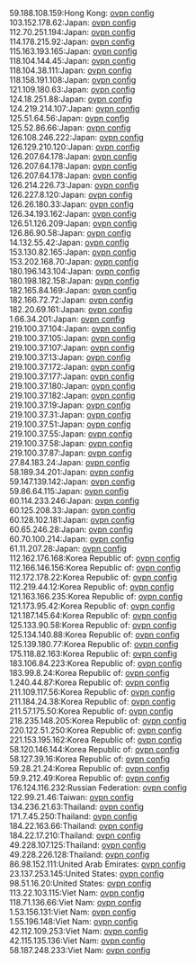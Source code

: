 59.188.108.159:Hong Kong: [ovpn config](vpn/59_188_108_159.ovpn)  
103.152.178.62:Japan: [ovpn config](vpn/103_152_178_62.ovpn)  
112.70.251.194:Japan: [ovpn config](vpn/112_70_251_194.ovpn)  
114.178.215.92:Japan: [ovpn config](vpn/114_178_215_92.ovpn)  
115.163.193.165:Japan: [ovpn config](vpn/115_163_193_165.ovpn)  
118.104.144.45:Japan: [ovpn config](vpn/118_104_144_45.ovpn)  
118.104.38.111:Japan: [ovpn config](vpn/118_104_38_111.ovpn)  
118.158.191.108:Japan: [ovpn config](vpn/118_158_191_108.ovpn)  
121.109.180.63:Japan: [ovpn config](vpn/121_109_180_63.ovpn)  
124.18.251.88:Japan: [ovpn config](vpn/124_18_251_88.ovpn)  
124.219.214.107:Japan: [ovpn config](vpn/124_219_214_107.ovpn)  
125.51.64.56:Japan: [ovpn config](vpn/125_51_64_56.ovpn)  
125.52.86.66:Japan: [ovpn config](vpn/125_52_86_66.ovpn)  
126.108.246.222:Japan: [ovpn config](vpn/126_108_246_222.ovpn)  
126.129.210.120:Japan: [ovpn config](vpn/126_129_210_120.ovpn)  
126.207.64.178:Japan: [ovpn config](vpn/126_207_64_178.ovpn)  
126.207.64.178:Japan: [ovpn config](vpn/126_207_64_178.ovpn)  
126.207.64.178:Japan: [ovpn config](vpn/126_207_64_178.ovpn)  
126.214.226.73:Japan: [ovpn config](vpn/126_214_226_73.ovpn)  
126.227.8.120:Japan: [ovpn config](vpn/126_227_8_120.ovpn)  
126.26.180.33:Japan: [ovpn config](vpn/126_26_180_33.ovpn)  
126.34.193.162:Japan: [ovpn config](vpn/126_34_193_162.ovpn)  
126.51.126.209:Japan: [ovpn config](vpn/126_51_126_209.ovpn)  
126.86.90.58:Japan: [ovpn config](vpn/126_86_90_58.ovpn)  
14.132.55.42:Japan: [ovpn config](vpn/14_132_55_42.ovpn)  
153.130.82.165:Japan: [ovpn config](vpn/153_130_82_165.ovpn)  
153.202.168.70:Japan: [ovpn config](vpn/153_202_168_70.ovpn)  
180.196.143.104:Japan: [ovpn config](vpn/180_196_143_104.ovpn)  
180.198.182.158:Japan: [ovpn config](vpn/180_198_182_158.ovpn)  
182.165.84.169:Japan: [ovpn config](vpn/182_165_84_169.ovpn)  
182.166.72.72:Japan: [ovpn config](vpn/182_166_72_72.ovpn)  
182.20.69.161:Japan: [ovpn config](vpn/182_20_69_161.ovpn)  
1.66.34.201:Japan: [ovpn config](vpn/1_66_34_201.ovpn)  
219.100.37.104:Japan: [ovpn config](vpn/219_100_37_104.ovpn)  
219.100.37.105:Japan: [ovpn config](vpn/219_100_37_105.ovpn)  
219.100.37.107:Japan: [ovpn config](vpn/219_100_37_107.ovpn)  
219.100.37.13:Japan: [ovpn config](vpn/219_100_37_13.ovpn)  
219.100.37.172:Japan: [ovpn config](vpn/219_100_37_172.ovpn)  
219.100.37.177:Japan: [ovpn config](vpn/219_100_37_177.ovpn)  
219.100.37.180:Japan: [ovpn config](vpn/219_100_37_180.ovpn)  
219.100.37.182:Japan: [ovpn config](vpn/219_100_37_182.ovpn)  
219.100.37.19:Japan: [ovpn config](vpn/219_100_37_19.ovpn)  
219.100.37.31:Japan: [ovpn config](vpn/219_100_37_31.ovpn)  
219.100.37.51:Japan: [ovpn config](vpn/219_100_37_51.ovpn)  
219.100.37.55:Japan: [ovpn config](vpn/219_100_37_55.ovpn)  
219.100.37.58:Japan: [ovpn config](vpn/219_100_37_58.ovpn)  
219.100.37.87:Japan: [ovpn config](vpn/219_100_37_87.ovpn)  
27.84.183.24:Japan: [ovpn config](vpn/27_84_183_24.ovpn)  
58.189.34.201:Japan: [ovpn config](vpn/58_189_34_201.ovpn)  
59.147.139.142:Japan: [ovpn config](vpn/59_147_139_142.ovpn)  
59.86.64.115:Japan: [ovpn config](vpn/59_86_64_115.ovpn)  
60.114.233.246:Japan: [ovpn config](vpn/60_114_233_246.ovpn)  
60.125.208.33:Japan: [ovpn config](vpn/60_125_208_33.ovpn)  
60.128.102.181:Japan: [ovpn config](vpn/60_128_102_181.ovpn)  
60.65.246.28:Japan: [ovpn config](vpn/60_65_246_28.ovpn)  
60.70.100.214:Japan: [ovpn config](vpn/60_70_100_214.ovpn)  
61.11.207.28:Japan: [ovpn config](vpn/61_11_207_28.ovpn)  
112.162.176.168:Korea Republic of: [ovpn config](vpn/112_162_176_168.ovpn)  
112.166.146.156:Korea Republic of: [ovpn config](vpn/112_166_146_156.ovpn)  
112.172.178.22:Korea Republic of: [ovpn config](vpn/112_172_178_22.ovpn)  
112.219.44.12:Korea Republic of: [ovpn config](vpn/112_219_44_12.ovpn)  
121.163.166.235:Korea Republic of: [ovpn config](vpn/121_163_166_235.ovpn)  
121.173.95.42:Korea Republic of: [ovpn config](vpn/121_173_95_42.ovpn)  
121.187.145.64:Korea Republic of: [ovpn config](vpn/121_187_145_64.ovpn)  
125.133.90.58:Korea Republic of: [ovpn config](vpn/125_133_90_58.ovpn)  
125.134.140.88:Korea Republic of: [ovpn config](vpn/125_134_140_88.ovpn)  
125.139.180.77:Korea Republic of: [ovpn config](vpn/125_139_180_77.ovpn)  
175.118.82.163:Korea Republic of: [ovpn config](vpn/175_118_82_163.ovpn)  
183.106.84.223:Korea Republic of: [ovpn config](vpn/183_106_84_223.ovpn)  
183.99.8.24:Korea Republic of: [ovpn config](vpn/183_99_8_24.ovpn)  
1.240.44.87:Korea Republic of: [ovpn config](vpn/1_240_44_87.ovpn)  
211.109.117.56:Korea Republic of: [ovpn config](vpn/211_109_117_56.ovpn)  
211.184.24.38:Korea Republic of: [ovpn config](vpn/211_184_24_38.ovpn)  
211.57.175.50:Korea Republic of: [ovpn config](vpn/211_57_175_50.ovpn)  
218.235.148.205:Korea Republic of: [ovpn config](vpn/218_235_148_205.ovpn)  
220.122.51.250:Korea Republic of: [ovpn config](vpn/220_122_51_250.ovpn)  
221.153.195.162:Korea Republic of: [ovpn config](vpn/221_153_195_162.ovpn)  
58.120.146.144:Korea Republic of: [ovpn config](vpn/58_120_146_144.ovpn)  
58.127.39.16:Korea Republic of: [ovpn config](vpn/58_127_39_16.ovpn)  
59.28.21.24:Korea Republic of: [ovpn config](vpn/59_28_21_24.ovpn)  
59.9.212.49:Korea Republic of: [ovpn config](vpn/59_9_212_49.ovpn)  
176.124.116.232:Russian Federation: [ovpn config](vpn/176_124_116_232.ovpn)  
122.99.21.46:Taiwan: [ovpn config](vpn/122_99_21_46.ovpn)  
134.236.21.63:Thailand: [ovpn config](vpn/134_236_21_63.ovpn)  
171.7.45.250:Thailand: [ovpn config](vpn/171_7_45_250.ovpn)  
184.22.163.66:Thailand: [ovpn config](vpn/184_22_163_66.ovpn)  
184.22.17.210:Thailand: [ovpn config](vpn/184_22_17_210.ovpn)  
49.228.107.125:Thailand: [ovpn config](vpn/49_228_107_125.ovpn)  
49.228.226.128:Thailand: [ovpn config](vpn/49_228_226_128.ovpn)  
86.98.152.111:United Arab Emirates: [ovpn config](vpn/86_98_152_111.ovpn)  
23.137.253.145:United States: [ovpn config](vpn/23_137_253_145.ovpn)  
98.51.16.20:United States: [ovpn config](vpn/98_51_16_20.ovpn)  
113.22.103.115:Viet Nam: [ovpn config](vpn/113_22_103_115.ovpn)  
118.71.136.66:Viet Nam: [ovpn config](vpn/118_71_136_66.ovpn)  
1.53.156.131:Viet Nam: [ovpn config](vpn/1_53_156_131.ovpn)  
1.55.196.148:Viet Nam: [ovpn config](vpn/1_55_196_148.ovpn)  
42.112.109.253:Viet Nam: [ovpn config](vpn/42_112_109_253.ovpn)  
42.115.135.136:Viet Nam: [ovpn config](vpn/42_115_135_136.ovpn)  
58.187.248.233:Viet Nam: [ovpn config](vpn/58_187_248_233.ovpn)  
